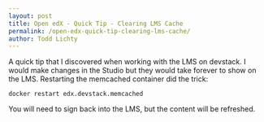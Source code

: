 ```yaml
---
layout: post
title: Open edX - Quick Tip - Clearing LMS Cache
permalink: /open-edx-quick-tip-clearing-lms-cache/
author: Todd Lichty
---
```

<p>A quick tip that I discovered when working with the LMS on devstack. I would make changes in the Studio but they would take forever to show on the LMS. Restarting the memcached container did the trick:</p><pre><code>docker restart edx.devstack.memcached</code></pre><p>You will need to sign back into the LMS, but the content will be refreshed.</p>
